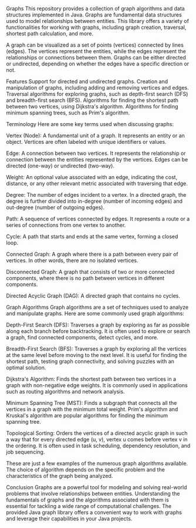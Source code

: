 Graphs
This repository provides a collection of graph algorithms and data structures implemented in Java. Graphs are fundamental data structures used to model relationships between entities. This library offers a variety of functionalities for working with graphs, including graph creation, traversal, shortest path calculation, and more. 

A graph can be visualized as a set of points (vertices) connected by lines (edges). The vertices represent the entities, while the edges represent the relationships or connections between them. Graphs can be either directed or undirected, depending on whether the edges have a specific direction or not.

Features
Support for directed and undirected graphs.
Creation and manipulation of graphs, including adding and removing vertices and edges.
Traversal algorithms for exploring graphs, such as depth-first search (DFS) and breadth-first search (BFS).
Algorithms for finding the shortest path between two vertices, using Dijkstra's algorithm.
Algorithms for finding minimum spanning trees, such as Prim's algorithm.

Terminology
Here are some key terms used when discussing graphs:

Vertex (Node): A fundamental unit of a graph. It represents an entity or an object. Vertices are often labeled with unique identifiers or values.

Edge: A connection between two vertices. It represents the relationship or connection between the entities represented by the vertices. Edges can be directed (one-way) or undirected (two-way).

Weight: An optional value associated with an edge, indicating the cost, distance, or any other relevant metric associated with traversing that edge.

Degree: The number of edges incident to a vertex. In a directed graph, the degree is further divided into in-degree (number of incoming edges) and out-degree (number of outgoing edges).

Path: A sequence of vertices connected by edges. It represents a route or a series of connections from one vertex to another.

Cycle: A path that starts and ends at the same vertex, forming a closed loop.

Connected Graph: A graph where there is a path between every pair of vertices. In other words, there are no isolated vertices.

Disconnected Graph: A graph that consists of two or more connected components, where there is no path between vertices in different components.

Directed Acyclic Graph (DAG): A directed graph that contains no cycles.

Graph Algorithms
Graph algorithms are a set of techniques used to analyze and manipulate graphs. Here are some commonly used graph algorithms:

Depth-First Search (DFS): Traverses a graph by exploring as far as possible along each branch before backtracking. It is often used to explore or search a graph, find connected components, detect cycles, and more.

Breadth-First Search (BFS): Traverses a graph by exploring all the vertices at the same level before moving to the next level. It is useful for finding the shortest path, testing graph connectivity, and solving puzzles with an optimal solution.

Dijkstra's Algorithm: Finds the shortest path between two vertices in a graph with non-negative edge weights. It is commonly used in applications such as routing algorithms and network analysis.

Minimum Spanning Tree (MST): Finds a subgraph that connects all the vertices in a graph with the minimum total weight. Prim's algorithm and Kruskal's algorithm are popular algorithms for finding the minimum spanning tree.                        

Topological Sorting: Orders the vertices of a directed acyclic graph in such a way that for every directed edge (u, v), vertex u comes before vertex v in the ordering. It is often used in task scheduling, dependency resolution, and job sequencing.

These are just a few examples of the numerous graph algorithms available. The choice of algorithm depends on the specific problem and the characteristics of the graph being analyzed.

Conclusion
Graphs are a powerful tool for modeling and solving real-world problems that involve relationships between entities. Understanding the fundamentals of graphs and the algorithms associated with them is essential for tackling a wide range of computational challenges. The provided Java graph library offers a convenient way to work with graphs and leverage their capabilities in your Java projects.
